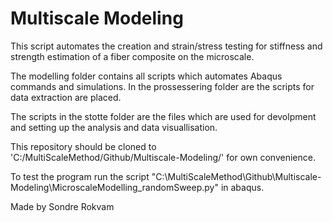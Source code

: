 # Multiscale Modeling

This script automates the creation and strain/stress testing for stiffness and strength estimation of a fiber composite on the microscale.

The modelling folder contains all scripts which automates Abaqus commands and simulations.
In the prossessering folder are the scripts for data extraction are placed.

The scripts in the stotte folder are the files which are used for devolpment and setting up the analysis and data visuallisation.

This repository should be cloned to 'C:/MultiScaleMethod/Github/Multiscale-Modeling/' for own convenience.

To test the program run the script "C:\MultiScaleMethod\Github\Multiscale-Modeling\MicroscaleModelling_randomSweep.py" in abaqus.

Made by Sondre Rokvam


